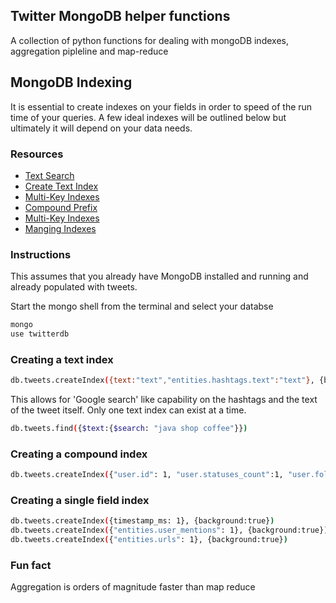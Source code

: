 ##  Twitter MongoDB helper functions
A collection of python functions for dealing with mongoDB indexes, aggregation pipleline and map-reduce

## MongoDB Indexing

It is essential to create indexes on your fields in order to speed of the run time of your queries. A few ideal indexes will be outlined below but ultimately it will depend on your data needs.

### Resources

- [Text Search](https://docs.mongodb.com/manual/text-search/)
- [Create Text Index](https://docs.mongodb.com/manual/core/index-text/#create-a-text-index)
- [Multi-Key Indexes](https://docs.mongodb.com/manual/core/index-multikey/)
- [Compound Prefix](https://docs.mongodb.com/manual/core/index-compound/#compound-index-prefix)
- [Multi-Key Indexes](https://docs.mongodb.com/manual/core/index-multikey/)
- [Manging Indexes](https://docs.mongodb.com/v3.2/tutorial/manage-indexes/)

### Instructions

This assumes that you already have MongoDB installed and running and already populated with tweets.

Start the mongo shell from the terminal and select your databse

```bash
mongo
use twitterdb
```

### Creating a text index

```bash
db.tweets.createIndex({text:"text","entities.hashtags.text":"text"}, {background:true})
```

This allows for 'Google search' like capability on the hashtags and the text of the tweet itself. Only one text index can exist at a time.

```bash
db.tweets.find({$text:{$search: "java shop coffee"}})
```
### Creating a compound index

```bash
db.tweets.createIndex({"user.id": 1, "user.statuses_count":1, "user.followers_count":1, "user.location":1, "user.lang":1}, {background:true})
```

### Creating a single field index

```bash
db.tweets.createIndex({timestamp_ms: 1}, {background:true})
db.tweets.createIndex({"entities.user_mentions": 1}, {background:true})
db.tweets.createIndex({"entities.urls": 1}, {background:true})
```

### Fun fact

Aggregation is orders of magnitude faster than map reduce
